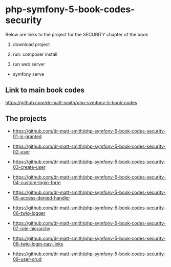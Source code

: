 # php-symfony-5-book-codes-security

Below are links to the project for the SECURITY chapter of the book

1. download project

1. run: composer install

1. run web server

  - symfony serve

## Link to main book codes

https://github.com/dr-matt-smith/php-symfony-5-book-codes

## The projects

- https://github.com/dr-matt-smith/php-symfony-5-book-codes-security-01-is-granted

- https://github.com/dr-matt-smith/php-symfony-5-book-codes-security-02-user

- https://github.com/dr-matt-smith/php-symfony-5-book-codes-security-03-create-user

- https://github.com/dr-matt-smith/php-symfony-5-book-codes-security-04-custom-login-form

- https://github.com/dr-matt-smith/php-symfony-5-book-codes-security-05-access-denied-handler

- https://github.com/dr-matt-smith/php-symfony-5-book-codes-security-06-twig-logger

- https://github.com/dr-matt-smith/php-symfony-5-book-codes-security-07-role-hierarchy

- https://github.com/dr-matt-smith/php-symfony-5-book-codes-security-08-twig-login-nav-links

- https://github.com/dr-matt-smith/php-symfony-5-book-codes-security-09-user-crud

